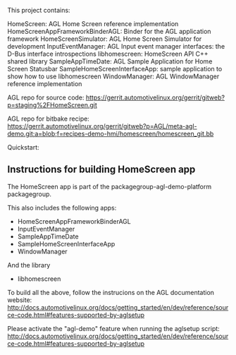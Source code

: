 This project contains:

HomeScreen: AGL Home Screen reference implementation
HomeScreenAppFrameworkBinderAGL: Binder for the AGL application framework
HomeScreenSimulator: AGL Home Screen Simulator for development
InputEventManager: AGL Input event manager
interfaces: the D-Bus interface introspections
libhomescreen: HomeScreen API C++ shared library
SampleAppTimeDate: AGL Sample Application for Home Screen Statusbar
SampleHomeScreenInterfaceApp: sample application to show how to use libhomescreen
WindowManager: AGL WindowManager reference implementation

AGL repo for source code:
https://gerrit.automotivelinux.org/gerrit/gitweb?p=staging%2FHomeScreen.git

AGL repo for bitbake recipe:
https://gerrit.automotivelinux.org/gerrit/gitweb?p=AGL/meta-agl-demo.git;a=blob;f=recipes-demo-hmi/homescreen/homescreen_git.bb




Quickstart:

Instructions for building HomeScreen app
----------------------------------------

The HomeScreen app is part of the 
packagegroup-agl-demo-platform
packagegroup.

This also includes the following apps:
- HomeScreenAppFrameworkBinderAGL
- InputEventManager
- SampleAppTimeDate
- SampleHomeScreenInterfaceApp
- WindowManager

And the library
- libhomescreen


To build all the above, follow the instrucions on the AGL
documentation website:
http://docs.automotivelinux.org/docs/getting_started/en/dev/reference/source-code.html#features-supported-by-aglsetup

Please activate the "agl-demo" feature when running the aglsetup script:
http://docs.automotivelinux.org/docs/getting_started/en/dev/reference/source-code.html#features-supported-by-aglsetup
